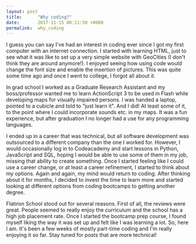 ```yaml
---
layout: post
title:      "Why coding?"
date:       2017-11-15 00:11:50 +0000
permalink:  why_coding
---
```



I guess you can say I've had an interest in coding ever since I got my first computer with an internet connection. I started with learning HTML, just to see what it was like to set up a very simple website with GeoCities (I don't think they are around anymore!). I enjoyed seeing how using code would change the font size and enable the insertion of pictures. This was quite some time ago and once I went to college, I forgot all about it. 

In grad school I worked as a Graduate Research Assistant and my boss/professor wanted me to learn ActionScript 3 to be used in Flash while developing maps for visually impaired persons. I was handed a laptop, pointed to a cubicle and told to "just learn it". And I did! At least some of it, to the point where I could incorporate sounds etc. in my maps. It was a fun experience, but after graduation I no longer had a use for any programming languages.

I ended up in a career that was technical, but all software development was outsourced to a different company than the one I worked for. However, I would occasionally log in to Codeacademy and start lessons in Python, JavaScript and SQL, hoping I would be able to use some of them in my job, missing that ability to create something. Once I started feeling like I could use a career change, or at least a career refinement, I started to think about my options. Again and again, my mind would return to coding. After thinking about it for months, I decided to invest the time to learn more and started looking at different options from coding bootcamps to getting another degree.

Flatiron School stood out for several reasons. First of all, the reviews were great. People seemed to really enjoy the curriculum and the school has a high job placement rate. Once I started the bootcamp prep course, I found myself liking the way it was set up and felt like I was learning a lot. So, here I am. It's been a few weeks of mostly part-time coding and I'm really enjoying it so far. Stay tuned for posts that are more technical!

